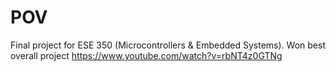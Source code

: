# POV
Final project for ESE 350 (Microcontrollers & Embedded Systems). Won best overall project
 https://www.youtube.com/watch?v=rbNT4z0GTNg

